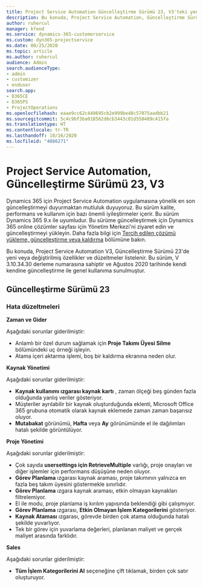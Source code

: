 ```yaml
---
title: Project Service Automation Güncelleştirme Sürümü 23, V3'teki yenilikler veya değişiklikler
description: Bu konuda, Project Service Automation, Güncelleştirme Sürümü 23, V3'teki özellikler ve düzeltmeler listelenir.
author: ruhercul
manager: kfend
ms.service: dynamics-365-customerservice
ms.custom: dyn365-projectservice
ms.date: 08/25/2020
ms.topic: article
ms.author: ruhercul
audience: Admin
search.audienceType:
- admin
- customizer
- enduser
search.app:
- D365CE
- D365PS
- ProjectOperations
ms.openlocfilehash: eaae9cc62c449695cb2e999be48c57075aadbb21
ms.sourcegitcommit: 5c4c9bf3ba018562d6cb3443c01d550489c415fa
ms.translationtype: HT
ms.contentlocale: tr-TR
ms.lasthandoff: 10/16/2020
ms.locfileid: "4086271"
---
```

# <a name="project-service-automation-update-release-23-v3"></a>Project Service Automation, Güncelleştirme Sürümü 23, V3

Dynamics 365 için Project Service Automation uygulamasına yönelik en son güncelleştirmeyi duyurmaktan mutluluk duyuyoruz. Bu sürüm kalite, performans ve kullanım için bazı önemli iyileştirmeler içerir. Bu sürüm Dynamics 365 9.x ile uyumludur. Bu sürüme güncelleştirmek için Dynamics 365 online çözümler sayfası için Yönetim Merkezi'ni ziyaret edin ve güncelleştirmeyi yükleyin. Daha fazla bilgi için [Tercih edilen çözümü yükleme, güncelleştirme veya kaldırma](https://docs.microsoft.com/power-platform/admin/install-remove-preferred-solution) bölümüne bakın.

Bu konuda, Project Service Automation V3, Güncelleştirme Sürümü 23'de yeni veya değiştirilmiş özellikler ve düzeltmeler listelenir. Bu sürüm, V 3.10.34.30 derleme numarasına sahiptir ve Ağustos 2020 tarihinde kendi kendine güncelleştirme ile genel kullanıma sunulmuştur.

## <a name="update-release-23"></a>Güncelleştirme Sürümü 23

### <a name="bug-fixes"></a>Hata düzeltmeleri

**Zaman ve Gider**

Aşağıdaki sorunlar giderilmiştir:
- Anlamlı bir özel durum sağlamak için **Proje Takımı Üyesi Silme** bölümündeki uç örneği işleyin.
- Atama içeri aktarma işlemi, boş bir kaldırma ekranına neden olur.

**Kaynak Yönetimi**

Aşağıdaki sorunlar giderilmiştir:

- **Kaynak kullanımı ızgarası kaynak kartı** , zaman ölçeği beş günden fazla olduğunda yanlış veriler gösteriyor.
- Müşteriler ayrılabilir bir kaynak oluşturduğunda eklenti, Microsoft Office 365 grubuna otomatik olarak kaynak eklemede zaman zaman başarısız oluyor.
- **Mutabakat** görünümü, **Hafta** veya **Ay** görünümünde el ile dağılımları hatalı şekilde görüntülüyor.

**Proje Yönetimi**

Aşağıdaki sorunlar giderilmiştir:

- Çok sayıda **usersettings için RetrieveMultiple** varlığı, proje onayları ve diğer işlemler için performans düşüşüne neden oluyor.
- **Görev Planlama** ızgarası kaynak araması, proje takımının yalnızca en fazla beş takım üyesini göstermekle sınırlıdır. 
- **Görev Planlama** ızgara kaynak araması, etkin olmayan kaynakları filtrelemiyor.
- El ile modu, proje planlama iş kırılım yapısında beklendiği gibi çalışmıyor.
- **Görev Planlama** ızgarası, **Etkin Olmayan İşlem Kategorilerini** gösteriyor.
- **Kaynak Ataması** ızgarası, görevde birden çok atama olduğunda hatalı şekilde yuvarlıyor.
- Tek bir görev için yuvarlama değerleri, planlanan maliyet ve gerçek maliyet arasında farklıdır.

**Sales**

Aşağıdaki sorunlar giderilmiştir:

- **Tüm İşlem Kategorilerini Al** seçeneğine çift tıklamak, birden çok satır oluşturuyor.
